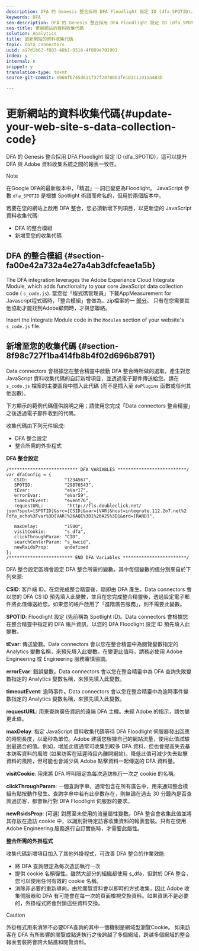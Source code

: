 ```yaml
---
description: DFA 的 Genesis 整合採用 DFA Floodlight 設定 ID (dfa_SPOTID)，這可以提升 DFA 與 Adobe 資料收集系統之間的報表一致性。
keywords: DFA
seo-description: DFA 的 Genesis 整合採用 DFA Floodlight 設定 ID (dfa_SPOTID)，這可以提升 DFA 與 Adobe 資料收集系統之間的報表一致性。
seo-title: 更新網站的資料收集代碼
solution: Analytics
title: 更新網站的資料收集代碼
topic: Data connectors
uuid: a97d1b62-f883-48b1-9516-4f889e701901
index: y
internal: n
snippet: y
translation-type: tm+mt
source-git-commit: e060fb745d611f37f28708b3fe103c1191aa483b

---
```



# 更新網站的資料收集代碼{#update-your-web-site-s-data-collection-code}

DFA 的 Genesis 整合採用 DFA Floodlight 設定 ID (dfa_SPOTID)，這可以提升 DFA 與 Adobe 資料收集系統之間的報表一致性。

>[!NOTE]
>
>在Google DFA的最新版本中，「精選」一詞已變更為Floodlight。 JavaScript 參數 `dfa_SPOTID` 是根據 Spotlight 術語而命名的，但用於兩個版本中。

若要在您的網站上啟用 DFA 整合，您必須新增下列項目，以更新您的 JavaScript 資料收集代碼:

* DFA 的整合模組
* 新增至您的收集代碼

## DFA 的整合模組 {#section-fa00e42a732a4e27a4ab3dfcfeae1a5b}

The DFA integration leverages the Adobe Experience Cloud Integrate Module, which adds functionality to your core JavaScript data collection code ( `s_code.js`). 當您從「程式碼管理員」下載AppMeasurement for Javascript程式碼時，「整合模組」會做為。zip檔案的一 [部分](https://marketing.adobe.com/resources/help/en_US/reference/code_manager_admin.html)。 只有在您需要其他協助才能找到Adobe顧問時，才與您聯絡。

Insert the Integrate Module code in the `Modules` section of your website's `s_code.js` file.

## 新增至您的收集代碼 {#section-8f98c727f1ba414fb8b4f02d696b8791}

Data connectors 會根據您在整合精靈中啟動 DFA 整合時所做的選取，產生對您 JavaScript 資料收集代碼的自訂新增項目，並透過電子郵件傳送給您。請在 `s_code.js` 檔案的主要區段中插入此代碼 (而不是插入至 `doPlugins` 函數或任何其他函數)。

下方顯示的範例代碼僅供說明之用；請使用您完成「Data connectors 整合精靈」之後透過電子郵件收到的代碼。

收集代碼由下列元件組成:

* DFA 整合設定
* 整合所需的外掛程式

**DFA 整合設定**

```
/************************** DFA VARIABLES **************************/ 
var dfaConfig = { 
   CSID:              "1234567", 
   SPOTID:            "29876543", 
   tEvar:             "eVar17", 
   errorEvar:         "eVar59", 
   timeoutEvent:      "event76", 
   requestURL:         "http://fls.doubleclick.net/ 
json?spot=[SPOTID]&src=[CSID]&var=[VAR]&host=integrate.112.2o7.net%2 
Fdfa_echo%3Fvar%3D[VAR]%26AQE%3D1%26A2S%3D1&ord=[RAND]", 
 
   maxDelay:          "1500", 
   visitCookie:       "s_dfa", 
   clickThroughParam: "CID", 
   searchCenterParam: "s_kwcid", 
   newRsidsProp:      undefined 
}; 
/************************ END DFA Variables ************************/ 
```

DFA 整合設定區塊會設定 DFA 整合所需的變數。其中每個變數的值分別來自於下列來源:

**CSID**: 客戶端 ID。在您完成整合精靈後，隨即由 DFA 產生。Data connectors 會以您的 DFA CS ID 預先填入此變數，並且在您完成整合精靈後，透過設定電子郵件將此值傳送給您。如果您的帳戶啟用了「進階廣告服務」，則不需要此變數。

**SPOTID**: Floodlight 設定 (先前稱為 Spotlight ID)。Data connectors 會根據您在整合精靈中指定的 DFA 帳戶資訊，以您的 DFA Floodlight 設定 ID 預先填入此變數。

**tEvar**: 傳送變數。Data connectors 會以您在整合精靈中為閱覽變數指定的 Analytics 變數名稱，來預先填入此變數。在變更此值時，請務必使用 Adobe Engineering 或 Engineering 服務審慎協調。

**errorEvar**: 錯誤變數。Data connectors 會以您在整合精靈中為 DFA 查詢失敗變數指定的 Analytics 變數名稱，來預先填入此變數。

**timeoutEvent**: 逾時事件。Data connectors 會以您在整合精靈中為逾時事件變數指定的 Analytics 變數名稱，來預先填入此變數。

**requestURL**: 用來查詢廣告資訊的遠端 DFA 主機。未經 Adobe 的指示，請勿變更此值。

**maxDelay**: 指定 JavaScript 資料收集代碼等待 DFA Floodlight 伺服器發出回應的時間長度，以毫秒為單位。Adobe 建議您根據自己的網站流量，使用此值試驗出最適合的值。例如，增加此值通常可收集到較多 DFA 資料，但也會提高失去基本訪客資料的風險 (如果訪客在延遲時段內離開網站)。降低此值可減少失去點擊資料的風險，但可能也會減少與 Adobe 點擊資料一起傳送的 DFA 資料量。

**visitCookie**: 用來將 DFA 呼叫限定為每次造訪執行一次之 cookie 的名稱。

**clickThroughParam**: 一個查詢字串，通常包含在所有廣告中，用來通知整合模組有點按動作發生。查詢字串中若有此參數存在，則無論在過去 30 分鐘內是否查詢過訪客，都會執行對 DFA Floodlight 伺服器的要求。

**newRsidsProp**: (可選) 對應至未使用的流量屬性變數。DFA 整合會收集此值並將其存放在造訪 cookie 中，以識別對特定訪客收集資料的報表套裝。只有在使用 Adobe Engineering 服務進行自訂實施時，才需要此屬性。

**整合所需的外掛程式**

收集代碼新增項目加入了其他外掛程式，可改善 DFA 整合的作業效能:

* 將 DFA 查詢限定為每次造訪執行一次
* 提供 cookie 名稱彈性。雖然大部分的組織都使用 s_dfa，但對於 DFA 整合，您可以使用任何有效的 cookie 名稱。
* 消除非必要的重新導向。由於閱覽資料會以即時的方式收集，因此 Adobe 收集伺服器和 DFA 有可能會在每一次的頁面檢視交換資料。如果資訊不是必要的，外掛程式將會封鎖這些資料交換。

>[!CAUTION]
>
>外掛程式用來消除不必要DFA查詢的其中一個機制是網域型瀏覽Cookie。 如果訪客在 DFA 有所影響的閱覽或點進執行之後跨越了多個網域，跨越多個網域的整合報表套裝將會誇大點進和閱覽資料。

